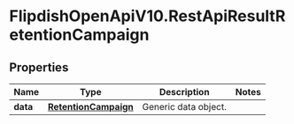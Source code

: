 # FlipdishOpenApiV10.RestApiResultRetentionCampaign

## Properties
Name | Type | Description | Notes
------------ | ------------- | ------------- | -------------
**data** | [**RetentionCampaign**](RetentionCampaign.md) | Generic data object. | 


